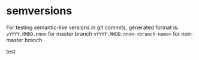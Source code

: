 # semversions
For testing semantic-like versions in git commits, generated format is:
`vYYYY.MMDD.nnnn` for master branch
`vYYYY.MMDD.nnnn-<branch-name>` for non-master branch

test